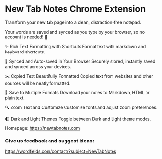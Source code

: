 # New Tab Notes Chrome Extension
Transform your new tab page into a clean, distraction-free notepad.

Your words are saved and synced as you type by your browser, so no account is needed! 📑

✨ Rich Text Formatting with Shortcuts 
Format text with markdown and keyboard shortcuts.

🔄 Synced and Auto-saved in Your Browser 
Securely stored, instantly saved and synced across your devices.

✂️ Copied Text Beautifully Formatted 
Copied text from websites and other sources will be neatly formatted.

📝 Save to Multiple Formats 
Download your notes to Markdown, HTML or plain text.

🔍 Zoom Text and Customize 
Customize fonts and adjust zoom preferences.

🌓 Dark and Light Themes 
Toggle between Dark and Light theme modes.

Homepage: https://newtabnotes.com 

### Give us feedback and suggest ideas: 
https://wordfields.com/contact/?subject=NewTabNotes